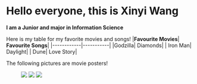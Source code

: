 <h1> Hello everyone, this is Xinyi Wang </h1>
<b>I am a Junior and major in Information Science</b>

Here is my table for my favorite movies and songs!
|**Favourite Movies**| **Favourite Songs**|
|------------|-----------|
|Godzilla| Diamonds|
| Iron Man| Daylight|
| Dune| Love Story|

The following pictures are movie posters!
<figure>
  <img src="https://myhotposters.com/cdn/shop/products/mL3100_1024x1024.jpg?v=1571445679">
 <img src="https://previewsworld.com/SiteImage/MainImage/STL206028.jpg">
 <img src="https://m.media-amazon.com/images/I/61QbqeCVm0L.jpg">
</figure>



